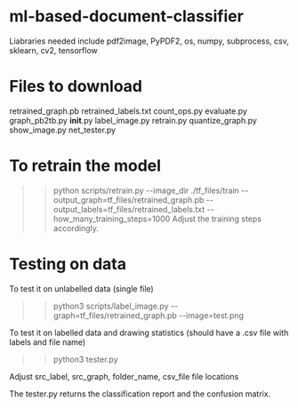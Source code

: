 # ml-based-document-classifier
Liabraries needed include pdf2image, PyPDF2, os, numpy, subprocess, csv, sklearn, cv2, tensorflow

# Files to download
retrained_graph.pb
retrained_labels.txt
count_ops.py
evaluate.py
graph_pb2tb.py
__init__.py
label_image.py
retrain.py
quantize_graph.py
show_image.py
net_tester.py

# To retrain the model
>>python scripts/retrain.py  --image_dir ./tf_files/train --output_graph=tf_files/retrained_graph.pb --output_labels=tf_files/retrained_labels.txt --how_many_training_steps=1000
Adjust the training steps accordingly.

# Testing on data
To test it on unlabelled data (single file)
>>python3 scripts/label_image.py --graph=tf_files/retrained_graph.pb --image=test.png

To test it on labelled data and drawing statistics (should have a .csv file with labels and file name)
>>python3 tester.py

Adjust src_label, src_graph, folder_name, csv_file file locations

The tester.py returns the classification report and the confusion matrix.
